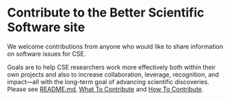 # Contribute to the Better Scientific Software site

We welcome contributions from anyone who would like to share information on software issues for CSE.  

Goals are to help CSE researchers work more effectively both within their own projects and also to increase collaboration, leverage, recognition, and impact—all with the long-term goal of advancing scientific discoveries.  Please see [README.md](https://github.com/betterscientificsoftware/betterscientificsoftware.github.io/blob/master/README.md), [What To Contribute](https://github.com/betterscientificsoftware/betterscientificsoftware.github.io/blob/master/WhatToContribute.md) and [How To Contribute](https://github.com/betterscientificsoftware/betterscientificsoftware.github.io/blob/master/HowToContribute.md).
